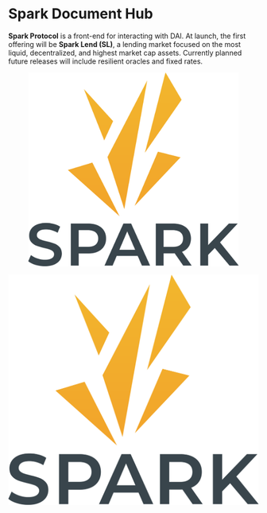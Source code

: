 # Spark Document Hub

**Spark Protocol** is a front-end for interacting with DAI. At launch, the first offering will be **Spark Lend (SL)**, a lending market focused on the most liquid, decentralized, and highest market cap assets. Currently planned future releases will include resilient oracles and fixed rates.

<figure><img src=".gitbook/assets/SPARK_logotype_vertical_web.png" alt=""><figcaption></figcaption></figure>

<img src=".gitbook/assets/SPARK_logotype_vertical_web.png" alt="" data-size="original">
